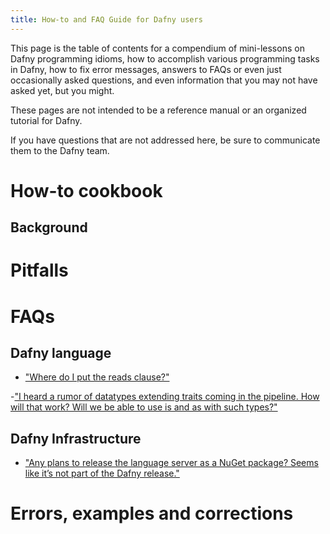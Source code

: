 ```yaml
---
title: How-to and FAQ Guide for Dafny users
---
```


This page is the table of contents for a compendium of mini-lessons on Dafny programming idioms, how to accomplish various programming tasks in Dafny, how to fix error messages,
answers to FAQs or even just occasionally asked questions, and even information that you may not have asked yet, but you might.

These pages are not intended to be a reference manual or an organized tutorial for Dafny.

If you have questions that are not addressed here, be sure to communicate them to the Dafny team.

# How-to cookbook

## Background


# Pitfalls

# FAQs
## Dafny language

- ["Where do I put the reads clause?"](FAQReadsClause)

-["I heard a rumor of datatypes extending traits coming in the pipeline. How will that work? Will we be able to use is and as with such types?"](FAQTraitsForDatatypes)

## Dafny Infrastructure

- ["Any plans to release the language server as a NuGet package? Seems like it’s not part of the Dafny release."]()

# Errors, examples and corrections

